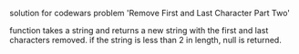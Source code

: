 solution for codewars problem 'Remove First and Last Character Part Two'

function takes a string and returns a new string with the first and last characters removed. if the string is less than 2 in length, null is returned.
